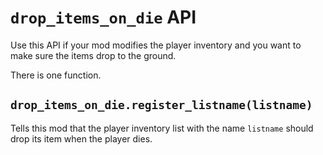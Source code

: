 # `drop_items_on_die` API

Use this API if your mod modifies the player inventory
and you want to make sure the items drop to the ground.

There is one function.

## `drop_items_on_die.register_listname(listname)`

Tells this mod that the player inventory list with the name
`listname` should drop its item when the player dies.

